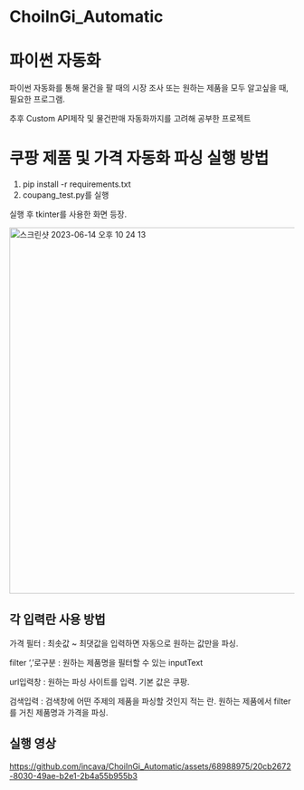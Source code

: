 # ChoiInGi_Automatic

# 파이썬 자동화

파이썬 자동화를 통해 물건을 팔 때의 시장 조사 또는 원하는 제품을 모두 알고싶을 때, 필요한 프로그램.

추후 Custom API제작 및 물건판매 자동화까지를 고려해 공부한 프로젝트 

# 쿠팡 제품 및 가격 자동화 파싱 실행 방법

1. pip install -r requirements.txt
2. coupang_test.py를 실행

실행 후 tkinter를 사용한 화면 등장.

<img width="646" alt="스크린샷 2023-06-14 오후 10 24 13" src="https://github.com/incava/ChoiInGi_Automatic/assets/68988975/018c7b7e-117b-4a59-99d2-2cb12220e490">


## 각 입력란 사용 방법

가격 필터 : 최솟값 ~ 최댓값을 입력하면 자동으로 원하는 값만을  파싱.

filter ‘,’로구분 : 원하는 제품명을 필터할 수 있는 inputText

url입력창 : 원하는 파싱 사이트를 입력. 기본 값은 쿠팡.

검색입력 : 검색창에 어떤 주제의 제품을 파싱할 것인지 적는 란. 원하는 제품에서 filter를 거친 제품명과 가격을 파싱.

## 실행 영상


https://github.com/incava/ChoiInGi_Automatic/assets/68988975/20cb2672-8030-49ae-b2e1-2b4a55b955b3

